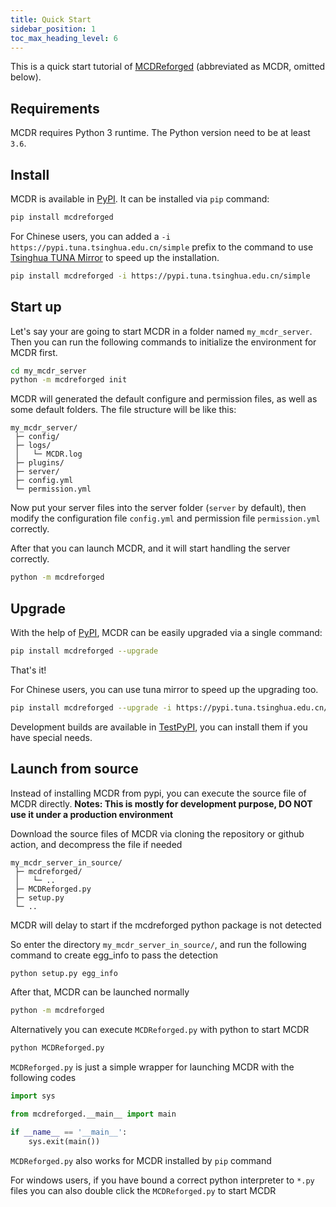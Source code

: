 ```yaml
---
title: Quick Start
sidebar_position: 1
toc_max_heading_level: 6
---
```


This is a quick start tutorial of [MCDReforged](https://github.com/Fallen-Breath/MCDReforged) (abbreviated as MCDR, omitted below).

## Requirements

MCDR requires Python 3 runtime. The Python version need to be at least `3.6`.

## Install

MCDR is available in [PyPI](https://pypi.org/project/mcdreforged). It can be installed via `pip` command:

``` bash
pip install mcdreforged
```

For Chinese users, you can added a
`-i https://pypi.tuna.tsinghua.edu.cn/simple` prefix to the command to use [Tsinghua TUNA Mirror](https://mirrors.tuna.tsinghua.edu.cn/help/pypi/) to speed up the installation.

``` bash
pip install mcdreforged -i https://pypi.tuna.tsinghua.edu.cn/simple
```

## Start up

Let's say your are going to start MCDR in a folder named `my_mcdr_server`. Then you can run the following commands to initialize the environment for MCDR first.

``` bash
cd my_mcdr_server
python -m mcdreforged init
```

MCDR will generated the default configure and permission files, as well as some default folders. The file structure will be like this:

``` text
my_mcdr_server/
 ├─ config/
 ├─ logs/
 │   └─ MCDR.log
 ├─ plugins/
 ├─ server/
 ├─ config.yml
 └─ permission.yml
```

Now put your server files into the server folder (`server` by default), then modify the configuration file `config.yml` and permission file `permission.yml` correctly.

After that you can launch MCDR, and it will start handling the server correctly.

``` bash
python -m mcdreforged
```

## Upgrade

With the help of [PyPI](https://pypi.org/project/mcdreforged/), MCDR can be easily upgraded via a single command:

``` bash
pip install mcdreforged --upgrade
```

That's it!

For Chinese users, you can use tuna mirror to speed up the upgrading too.

``` bash
pip install mcdreforged --upgrade -i https://pypi.tuna.tsinghua.edu.cn/simple
```

Development builds are available in [TestPyPI](https://test.pypi.org/project/mcdreforged/#history), you can install them if you have special needs.

## Launch from source

Instead of installing MCDR from pypi, you can execute the source file of MCDR directly. **Notes: This is mostly for development purpose, DO NOT use it under a production environment**

Download the source files of MCDR via cloning the repository or github action, and decompress the file if needed

``` text
my_mcdr_server_in_source/
 ├─ mcdreforged/
 │   └─ ..
 ├─ MCDReforged.py
 ├─ setup.py
 └─ ..
```

MCDR will delay to start if the mcdreforged python package is not detected

So enter the directory `my_mcdr_server_in_source/`, and run the following command to create egg_info to pass the detection

``` bash
python setup.py egg_info
```

After that, MCDR can be launched normally

``` bash
python -m mcdreforged
```

Alternatively you can execute `MCDReforged.py` with python to start MCDR

``` bash
python MCDReforged.py
```

`MCDReforged.py` is just a simple wrapper for launching MCDR with the following codes

``` python
import sys

from mcdreforged.__main__ import main

if __name__ == '__main__':
    sys.exit(main())
```

`MCDReforged.py` also works for MCDR installed by `pip` command

For windows users, if you have bound a correct python interpreter to `*.py` files you can also double click the `MCDReforged.py` to start MCDR
